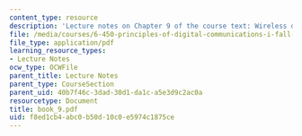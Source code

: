 ```yaml
---
content_type: resource
description: 'Lecture notes on Chapter 9 of the course text: Wireless digital communication.'
file: /media/courses/6-450-principles-of-digital-communications-i-fall-2006/f8ed1cb4abc0b50d10c0e5974c1875ce_book_9.pdf
file_type: application/pdf
learning_resource_types:
- Lecture Notes
ocw_type: OCWFile
parent_title: Lecture Notes
parent_type: CourseSection
parent_uid: 40b7f46c-3dad-30d1-da1c-a5e3d9c2ac0a
resourcetype: Document
title: book_9.pdf
uid: f8ed1cb4-abc0-b50d-10c0-e5974c1875ce
---
```

